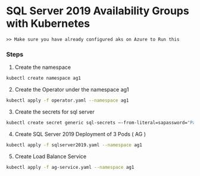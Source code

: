 # SQL Server 2019 Availability Groups with Kubernetes

    >> Make sure you have already configured aks on Azure to Run this

### Steps

1. Create the namespace 


```sh 
kubectl create namespace ag1
```

2. Create the Operator under the namespace ag1 
```sh 
kubectl apply -f operator.yaml --namespace ag1
```

3. Create the secrets for sql server
```sh 
kubectl create secret generic sql-secrets –-from-literal=sapassword="Pa55w0rd2019" –-from-literal=masterkeypassword="masterPa55w0rd2019" --namespace ag1 
```

4. Create SQL Server 2019 Deployment of 3 Pods ( AG ) 
```sh 
kubectl apply -f sqlserver2019.yaml --namespace ag1
```

5. Create Load Balance Service 
```sh 
kubectl apply -f ag-service.yaml --namespace ag1
```
